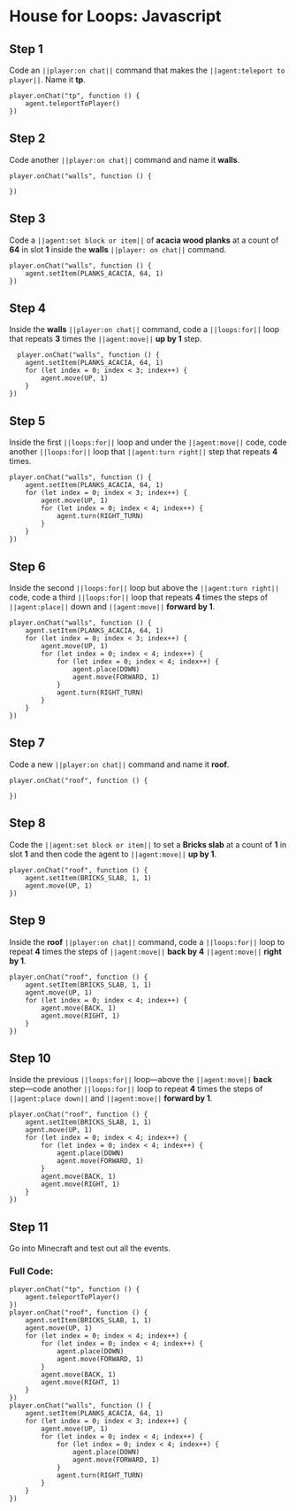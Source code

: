 # House for Loops: Javascript

## Step 1
Code an ``||player:on chat||`` command that makes the ``||agent:teleport to player||``. Name it **tp**. 

```spy
player.onChat("tp", function () { 
    agent.teleportToPlayer() 
}) 
```

## Step 2
Code another ``||player:on chat||`` command and name it **walls**.

```spy
player.onChat("walls", function () { 
 
}) 
```

## Step 3
Code a ``||agent:set block or item||`` of **acacia wood planks** at a count of **64** in slot **1** inside the **walls** ``||player: on chat||`` command.

```spy
player.onChat("walls", function () { 
    agent.setItem(PLANKS_ACACIA, 64, 1) 
}) 
```

## Step 4
Inside the **walls** ``||player:on chat||`` command, code a ``||loops:for||`` loop that repeats **3** times the ``||agent:move||`` **up by 1** step.

```spy
  player.onChat("walls", function () { 
    agent.setItem(PLANKS_ACACIA, 64, 1) 
    for (let index = 0; index < 3; index++) { 
        agent.move(UP, 1) 
    } 
}) 
```

## Step 5
Inside the first ``||loops:for||`` loop and under the  ``||agent:move||`` code, code another ``||loops:for||`` loop that ``||agent:turn right||`` step that repeats **4** times.

```spy
player.onChat("walls", function () { 
    agent.setItem(PLANKS_ACACIA, 64, 1) 
    for (let index = 0; index < 3; index++) { 
        agent.move(UP, 1) 
        for (let index = 0; index < 4; index++) { 
            agent.turn(RIGHT_TURN) 
        } 
    } 
}) 
```

## Step 6
Inside the second ``||loops:for||`` loop but above the ``||agent:turn right||`` code, code a third ``||loops:for||`` loop that repeats **4** times the steps of ``||agent:place||`` down and ``||agent:move||`` **forward by 1**.

```spy
player.onChat("walls", function () { 
    agent.setItem(PLANKS_ACACIA, 64, 1) 
    for (let index = 0; index < 3; index++) { 
        agent.move(UP, 1) 
        for (let index = 0; index < 4; index++) { 
            for (let index = 0; index < 4; index++) { 
                agent.place(DOWN) 
                agent.move(FORWARD, 1) 
            } 
            agent.turn(RIGHT_TURN) 
        } 
    } 
}) 
```

## Step 7
Code a new ``||player:on chat||`` command and name it **roof**.   

```spy
player.onChat("roof", function () { 
 
}) 
```

## Step 8
Code the ``||agent:set block or item||`` to set a **Bricks slab** at a count of **1** in slot **1** and then code the agent to ``||agent:move||`` **up by 1**.

```spy
player.onChat("roof", function () { 
    agent.setItem(BRICKS_SLAB, 1, 1) 
    agent.move(UP, 1) 
}) 
```

## Step 9
Inside the **roof** ``||player:on chat||`` command, code a ``||loops:for||`` loop to repeat **4** times the steps of ``||agent:move||`` **back by 4** ``||agent:move||`` **right by 1**.  
	
```spy
player.onChat("roof", function () { 
    agent.setItem(BRICKS_SLAB, 1, 1) 
    agent.move(UP, 1) 
    for (let index = 0; index < 4; index++) { 
        agent.move(BACK, 1) 
        agent.move(RIGHT, 1) 
    } 
}) 
```

## Step 10
Inside the previous ``||loops:for||`` loop—above the ``||agent:move||`` **back** step—code another ``||loops:for||`` loop to repeat **4** times the steps of  ``||agent:place down||`` and ``||agent:move||`` **forward by 1**.

```spy
player.onChat("roof", function () { 
    agent.setItem(BRICKS_SLAB, 1, 1) 
    agent.move(UP, 1) 
    for (let index = 0; index < 4; index++) { 
        for (let index = 0; index < 4; index++) { 
            agent.place(DOWN) 
            agent.move(FORWARD, 1) 
        } 
        agent.move(BACK, 1) 
        agent.move(RIGHT, 1) 
    } 
}) 
```

## Step 11
Go into Minecraft and test out all the events.

### Full Code: 

```spy
player.onChat("tp", function () {
    agent.teleportToPlayer()
})
player.onChat("roof", function () {
    agent.setItem(BRICKS_SLAB, 1, 1)
    agent.move(UP, 1)
    for (let index = 0; index < 4; index++) {
        for (let index = 0; index < 4; index++) {
            agent.place(DOWN)
            agent.move(FORWARD, 1)
        }
        agent.move(BACK, 1)
        agent.move(RIGHT, 1)
    }
})
player.onChat("walls", function () {
    agent.setItem(PLANKS_ACACIA, 64, 1)
    for (let index = 0; index < 3; index++) {
        agent.move(UP, 1)
        for (let index = 0; index < 4; index++) {
            for (let index = 0; index < 4; index++) {
                agent.place(DOWN)
                agent.move(FORWARD, 1)
            }
            agent.turn(RIGHT_TURN)
        }
    }
})
```

